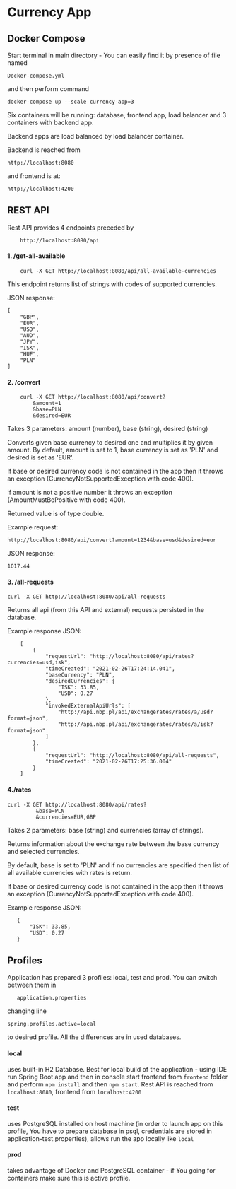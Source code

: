 # Currency App

## Docker Compose

Start terminal in main directory - You can easily find it by presence of file named

```
Docker-compose.yml
```

and then perform command 

```$xslt
docker-compose up --scale currency-app=3
```

Six containers will be running: database, frontend app, load balancer and 3 containers with backend app.

Backend apps are load balanced by load balancer container.

Backend is reached from
```
http://localhost:8080
```
and frontend is at: 

```
http://localhost:4200
```


## REST API

Rest API provides 4 endpoints preceded by

```
    http://localhost:8080/api
```
#### 1. /get-all-available

```
    curl -X GET http://localhost:8080/api/all-available-currencies
```
This endpoint returns list of strings with codes of supported currencies.

JSON response:

```
[
    "GBP",
    "EUR",
    "USD",
    "AUD",
    "JPY",
    "ISK",
    "HUF",
    "PLN"
]
```

    
#### 2. /convert

        curl -X GET http://localhost:8080/api/convert? 
            &amount=1 
            &base=PLN 
            &desired=EUR
        
        
Takes 3 parameters: amount (number), base (string), desired (string)

Converts given base currency to desired one and multiplies it by given amount.
By default, amount is set to 1, base currency is set as 'PLN' and desired is set as 'EUR'.

If base or desired currency code is not contained in the app then it throws an exception (CurrencyNotSupportedException with code 400).

if amount is not a positive number it throws an exception (AmountMustBePositive with code 400).

Returned value is of type double.
    
Example request:

```$xslt
http://localhost:8080/api/convert?amount=1234&base=usd&desired=eur
```

JSON response:

```
1017.44
```

#### 3. /all-requests

 ```
 curl -X GET http://localhost:8080/api/all-requests
 ```

Returns all api (from this API and external) requests persisted in the database.

Example response JSON:

```
    [
        {
            "requestUrl": "http://localhost:8080/api/rates?currencies=usd,isk",
            "timeCreated": "2021-02-26T17:24:14.041",
            "baseCurrency": "PLN",
            "desiredCurrencies": {
                "ISK": 33.85,
                "USD": 0.27
            },
            "invokedExternalApiUrls": [
                "http://api.nbp.pl/api/exchangerates/rates/a/usd?format=json",
                "http://api.nbp.pl/api/exchangerates/rates/a/isk?format=json"
            ]
        },
        {
            "requestUrl": "http://localhost:8080/api/all-requests",
            "timeCreated": "2021-02-26T17:25:36.004"
        }
    ]

```
#### 4./rates

 ```
 curl -X GET http://localhost:8080/api/rates?
          &base=PLN 
          &currencies=EUR,GBP
 ```

Takes 2 parameters: base (string) and currencies (array of strings).

Returns information about the exchange rate between the base currency and selected currencies.

By default, base is set to 'PLN' and if no currencies are specified then list of all available currencies with rates is return.

If base or desired currency code is not contained in the app then it throws an exception (CurrencyNotSupportedException with code 400).

Example response JSON:
```
   {
       "ISK": 33.85,
       "USD": 0.27
   }
```
## Profiles

Application has prepared 3 profiles: local, test and prod.
You can switch between them in 

```
   application.properties
```

changing line

```
spring.profiles.active=local
```

to desired profile. All the differences are in used databases.

#### local
uses built-in H2 Database.
Best for local build of the application - using IDE run Spring Boot app and then in console start frontend from ```frontend``` folder and perform ```npm install``` and then ```npm start```. Rest API is reached from ```localhost:8080```, frontend from ```localhost:4200```

#### test
uses PostgreSQL installed on host machine (in order to launch app on this profile, You have to prepare database in psql, credentials are stored in application-test.properties), allows run the app locally like ```local```

#### prod
takes advantage of Docker and PostgreSQL container - if You going for containers make sure this is active profile.